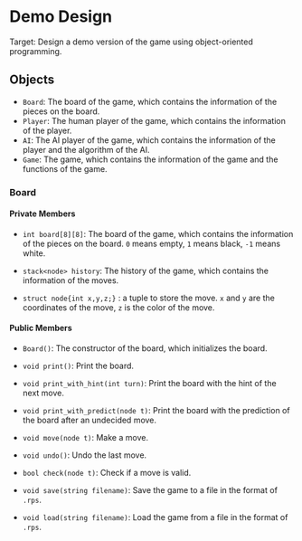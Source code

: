 # Demo Design

Target: Design a demo version of the game using object-oriented programming.

## Objects

- `Board`: The board of the game, which contains the information of the pieces on the board.
- `Player`: The human player of the game, which contains the information of the player.
- `AI`: The AI player of the game, which contains the information of the player and the algorithm of the AI.
- `Game`: The game, which contains the information of the game and the functions of the game.

### Board

#### Private Members

- `int board[8][8]`: The board of the game, which contains the information of the pieces on the board. `0` means empty, `1` means black, `-1` means white.

- `stack<node> history`: The history of the game, which contains the information of the moves.

- `struct node{int x,y,z;}` : a tuple to store the move. `x` and `y` are the coordinates of the move, `z` is the color of the move.

#### Public Members

- `Board()`: The constructor of the board, which initializes the board.

- `void print()`: Print the board.

- `void print_with_hint(int turn)`: Print the board with the hint of the next move.

- `void print_with_predict(node t)`: Print the board with the prediction of the board after an undecided move.

- `void move(node t)`: Make a move.

- `void undo()`: Undo the last move.

- `bool check(node t)`: Check if a move is valid.

- `void save(string filename)`: Save the game to a file in the format of `.rps`.

- `void load(string filename)`: Load the game from a file in the format of `.rps`.